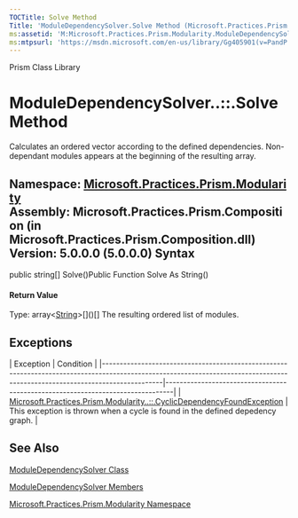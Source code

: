 ```yaml
---
TOCTitle: Solve Method
Title: 'ModuleDependencySolver.Solve Method (Microsoft.Practices.Prism.Modularity)'
ms:assetid: 'M:Microsoft.Practices.Prism.Modularity.ModuleDependencySolver.Solve'
ms:mtpsurl: 'https://msdn.microsoft.com/en-us/library/Gg405901(v=PandP.50)'
---
```


Prism Class Library

ModuleDependencySolver..::.Solve Method
=======================================

Calculates an ordered vector according to the defined dependencies. Non-dependant modules appears at the beginning of the resulting array.

**Namespace:** [Microsoft.Practices.Prism.Modularity](https://msdn.microsoft.com/n:microsoft.practices.prism.modularity)
**Assembly:** Microsoft.Practices.Prism.Composition (in Microsoft.Practices.Prism.Composition.dll) Version: 5.0.0.0 (5.0.0.0)
Syntax
------

<span id="syntaxToggle"></span>public string\[\] Solve()Public Function Solve As String()
#### Return Value

Type: array&lt;[String](http://msdn2.microsoft.com/en-us/library/s1wwdcbf)&gt;\[\]()\[\]
The resulting ordered list of modules.

Exceptions
----------

<span id="exceptionsToggle"></span>
| Exception                                                                                                                                                                   | Condition                                                                      |
|-----------------------------------------------------------------------------------------------------------------------------------------------------------------------------|--------------------------------------------------------------------------------|
| [Microsoft.Practices.Prism.Modularity..::.CyclicDependencyFoundException](https://msdn.microsoft.com/t:microsoft.practices.prism.modularity.cyclicdependencyfoundexception) | This exception is thrown when a cycle is found in the defined depedency graph. |

See Also
--------

<span id="seeAlsoToggle"></span>
[ModuleDependencySolver Class](https://msdn.microsoft.com/t:microsoft.practices.prism.modularity.moduledependencysolver)

[ModuleDependencySolver Members](https://msdn.microsoft.com/allmembers.t:microsoft.practices.prism.modularity.moduledependencysolver)

[Microsoft.Practices.Prism.Modularity Namespace](https://msdn.microsoft.com/n:microsoft.practices.prism.modularity)
